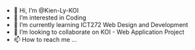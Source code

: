 - 👋 Hi, I’m @Kien-Ly-KOI
- 👀 I’m interested in Coding
- 🌱 I’m currently learning ICT272 Web Design and Development
- 💞️ I’m looking to collaborate on KOI - Web Application Project 
- 📫 How to reach me ...

<!---
Kien-TrungLy-KOI/Kien-TrungLy-KOI is a ✨ special ✨ repository because its `README.md` (this file) appears on your GitHub profile.
You can click the Preview link to take a look at your changes.
--->
